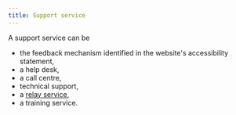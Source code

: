 ```yaml
---
title: Support service
---
```


A support service can be

- the feedback mechanism identified in the website's accessibility statement,
- a help desk,
- a call centre,
- technical support,
- a [relay service](#relay-service),
- a training service.